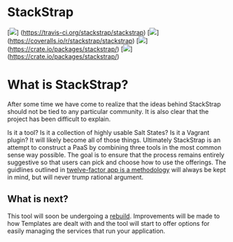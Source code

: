StackStrap
==========
[![](https://api.travis-ci.org/stackstrap/stackstrap.png?branch=master)]
(https://travis-ci.org/stackstrap/stackstrap)
[![](https://coveralls.io/repos/stackstrap/stackstrap/badge.png)]
(https://coveralls.io/r/stackstrap/stackstrap)
[![](https://pypip.in/v/stackstrap/badge.png)]
(https://crate.io/packages/stackstrap/)
[![](https://pypip.in/d/stackstrap/badge.png)]
(https://crate.io/packages/stackstrap/)

What is StackStrap?
===================
After some time we have come to realize that the ideas behind StackStrap
should not be tied to any particular community. It is also clear that
the project has been difficult to explain.

Is it a tool? Is it a collection of highly usable Salt States? Is it a Vagrant
plugin? It will likely become all of those things. Ultimately StackStrap
is an attempt to construct a PaaS by combining three tools in the most common
sense way possible. The goal is to ensure that the process remains entirely
suggestive so that users can pick and choose how to use the offerings.
The guidlines outlined in [twelve-factor app is a methodology][twelve-factor]
will always be kept in mind, but will never trump rational argument.

## What is next?

This tool will soon be undergoing a [rebuild]. Improvements will be made to how
Templates are dealt with and the tool will start to offer options for easily
managing the services that run your application.

[twelve-factor]: http://12factor.net/
[rebuild]: https://github.com/stackstrap/8
